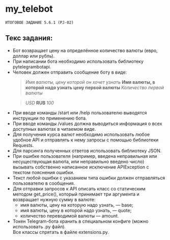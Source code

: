# my_telebot

```
ИТОГОВОЕ ЗАДАНИЕ 5.6.1 (PJ-02)
```

<h2>Текс задания: </h2>
<ul>
    <li>Бот возвращает цену на определённое количество валюты (евро, доллар или рубль).</li>
    <li>При написании бота необходимо использовать библиотеку pytelegrambotapi.</li>
    <li>Человек должен отправить сообщение боту в виде: <p>

> <i> Имя валюты, цену которой он хочет узнать </i> <strong> Имя валюты, в которой надо узнать цену первой валюты </strong> <i> Количество первой валюты </i>
    </p>
    <p>

> <i> USD </i> <strong> RUB </strong> <i> 100 </i>
    </p>
    </li>
    <li>При вводе команды /start или /help пользователю выводятся инструкции по применению бота.</li>
    <li>При вводе команды /values должна выводиться информация о всех доступных валютах в читаемом виде.</li>
    <li>Для получения курса валют необходимо использовать любое удобное API и отправлять к нему запросы с
    помощью библиотеки Requests.</li>
    <li>Для парсинга полученных ответов использовать библиотеку JSON.</li>
    <li>При ошибке пользователя (например, введена неправильная или несуществующая валюта, или неправильно введено число)
    вызывать собственно написанное исключение APIException с текстом пояснения ошибки.</li>
    <li>Текст любой ошибки с указанием типа ошибки должен отправляться пользователю в сообщения.</li>
    <li>Для отправки запросов к API описать класс со статическим методом get_price(), который принимает три аргумента и
    возвращает нужную сумму в валюте:
        <ul>
            <li>имя валюты, цену на которую надо узнать, — base;
            <li>имя валюты, цену в которой надо узнать, — quote;</li>
            <li>количество переводимой валюты — amount.</li>
        </ul>
    </li>
    <li>Токен Telegram-бота хранить в специальном конфиге (можно использовать .py файл).</li>
    Все классы спрятать в файле extensions.py.
</ul>
